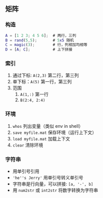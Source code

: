 ## 矩阵

### 构造

```matlab
A = [1 2 3; 4 5 6];  # 两行，三列
B = rand(5,5);       # 5x5 随机
C = magic(3);        # 行，列相加均相等
D = [A; C];		     # 上下拼接
```

### 索引

1. 通过下标: `A(2,3)` 第二行，第三列
2. 单下标：`A(5)` 第一行，第三列
3. 范围
   1. `A(1,:)` 第一行
   2. `B(2:4, 2:4)` 

### 环境

1. `whos` 列出变量（类似 env in shell）
2. `save myfile.mat` 保存环境（运行上下文）
3. `load myfile.mat` 加载上下文
4. `clear` 清除环境

### 字符串

- 用单引号引用
- `'he''s Jerry'` 用单引号转义单引号
- 字符串是行向量，可以拼接: `[a, '-', b]`
- 用 `num2str` 或 `int2str` 将数字转换为字符串